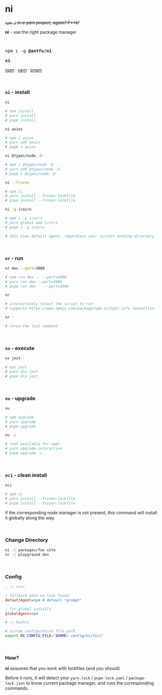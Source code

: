 # ni

~~*`npm i` in a yarn project, again? F\*\*k!*~~

**ni** - use the right package manager

<br>

<pre>
npm i -g <b>@antfu/ni</b>

<b>ni</b>
</pre>

<a href='https://docs.npmjs.com/cli/v6/commands/npm'>npm</a> · <a href='https://yarnpkg.com'>yarn</a> · <a href='https://pnpm.js.org/en/'>pnpm</a>


<br>


### `ni` - install

```bash
ni

# npm install
# yarn install
# pnpm install
```

```bash
ni axios

# npm i axios
# yarn add axios
# pnpm i axios
```

```bash
ni @types/node -D

# npm i @types/node -D
# yarn add @types/node -D
# pnpm i @types/node -D
```

```bash
ni --frozen

# npm ci
# yarn install --frozen-lockfile
# pnpm install --frozen-lockfile
```

```bash
ni -g iroiro

# npm i -g iroiro
# yarn global add iroiro
# pnpm i -g iroiro

# this uses default agent, regardless your current working directory
```

<br>

### `nr` - run

```bash
nr dev --port=3000

# npm run dev -- --port=3000
# yarn run dev --port=3000
# pnpm run dev -- --port=3000
```

```bash
nr

# interactively select the script to run
# supports https://www.npmjs.com/package/npm-scripts-info convention
```

```bash
nr -

# rerun the last command
```

<br>

### `nx` - execute

```bash
nx jest

# npx jest
# yarn dlx jest
# pnpm dlx jest
```

<br>

### `nu` - upgrade

```bash
nu

# npm upgrade
# yarn upgrade
# pnpm upgrade
```

```bash
nu -i

# (not available for npm)
# yarn upgrade-interactive
# pnpm upgrade -i
```

<br>

### `nci` - clean install

```bash
nci

# npm ci
# yarn install --frozen-lockfile
# pnpm install --frozen-lockfile
```

if the corresponding node manager is not present, this command will install it globally along the way.

<br>

### Change Directory

```bash
ni -C packages/foo vite
nr -C playground dev
```

<br>

### Config

```ini
; ~/.nirc

; fallback when no lock found
defaultAgent=npm # default "prompt"

; for global installs
globalAgent=npm
```

```bash
# ~/.bashrc

# custom configuration file path
export NI_CONFIG_FILE="$HOME/.config/ni/nirc"
```

<br>

### How?

**ni** assumes that you work with lockfiles (and you should)

Before it runs, it will detect your `yarn.lock` / `pnpm-lock.yaml` / `package-lock.json` to know current package manager, and runs the corresponding commands.
